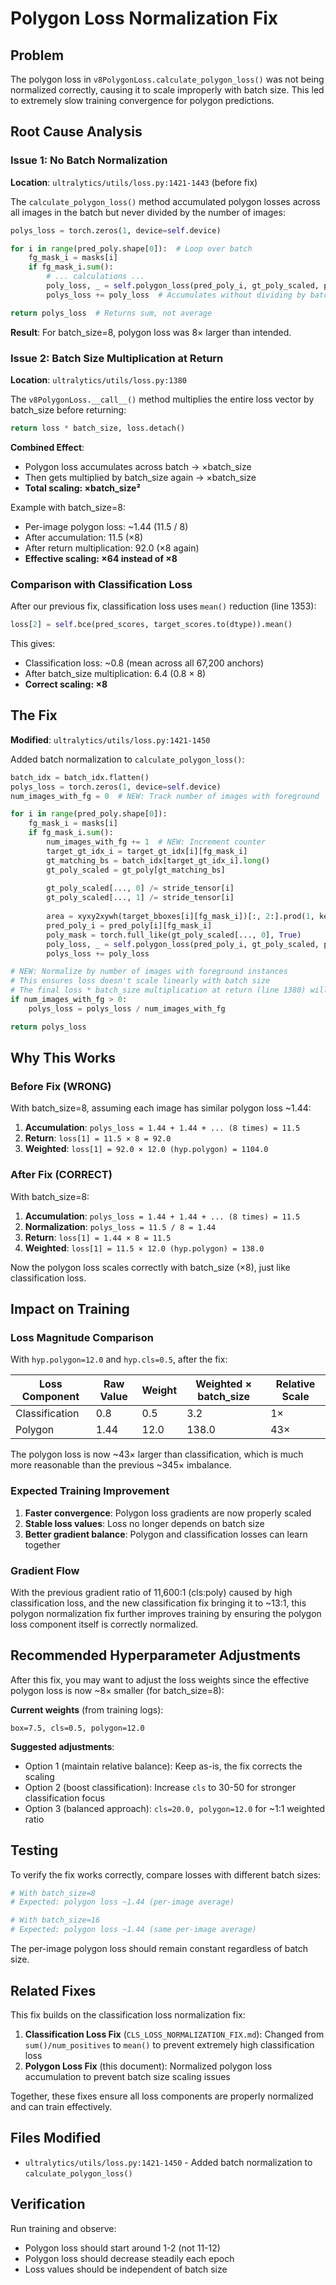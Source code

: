 # Polygon Loss Normalization Fix

## Problem

The polygon loss in `v8PolygonLoss.calculate_polygon_loss()` was not being normalized correctly, causing it to scale improperly with batch size. This led to extremely slow training convergence for polygon predictions.

## Root Cause Analysis

### Issue 1: No Batch Normalization

**Location**: `ultralytics/utils/loss.py:1421-1443` (before fix)

The `calculate_polygon_loss()` method accumulated polygon losses across all images in the batch but never divided by the number of images:

```python
polys_loss = torch.zeros(1, device=self.device)

for i in range(pred_poly.shape[0]):  # Loop over batch
    fg_mask_i = masks[i]
    if fg_mask_i.sum():
        # ... calculations ...
        poly_loss, _ = self.polygon_loss(pred_poly_i, gt_poly_scaled, poly_mask, area)
        polys_loss += poly_loss  # Accumulates without dividing by batch size!

return polys_loss  # Returns sum, not average
```

**Result**: For batch_size=8, polygon loss was 8× larger than intended.

### Issue 2: Batch Size Multiplication at Return

**Location**: `ultralytics/utils/loss.py:1380`

The `v8PolygonLoss.__call__()` method multiplies the entire loss vector by batch_size before returning:

```python
return loss * batch_size, loss.detach()
```

**Combined Effect**: 
- Polygon loss accumulates across batch → ×batch_size
- Then gets multiplied by batch_size again → ×batch_size
- **Total scaling: ×batch_size²**

Example with batch_size=8:
- Per-image polygon loss: ~1.44 (11.5 / 8)
- After accumulation: 11.5 (×8)
- After return multiplication: 92.0 (×8 again)
- **Effective scaling: ×64 instead of ×8**

### Comparison with Classification Loss

After our previous fix, classification loss uses `mean()` reduction (line 1353):

```python
loss[2] = self.bce(pred_scores, target_scores.to(dtype)).mean()
```

This gives:
- Classification loss: ~0.8 (mean across all 67,200 anchors)
- After batch_size multiplication: 6.4 (0.8 × 8)
- **Correct scaling: ×8**

## The Fix

**Modified**: `ultralytics/utils/loss.py:1421-1450`

Added batch normalization to `calculate_polygon_loss()`:

```python
batch_idx = batch_idx.flatten()
polys_loss = torch.zeros(1, device=self.device)
num_images_with_fg = 0  # NEW: Track number of images with foreground

for i in range(pred_poly.shape[0]):
    fg_mask_i = masks[i]
    if fg_mask_i.sum():
        num_images_with_fg += 1  # NEW: Increment counter
        target_gt_idx_i = target_gt_idx[i][fg_mask_i]
        gt_matching_bs = batch_idx[target_gt_idx_i].long()
        gt_poly_scaled = gt_poly[gt_matching_bs]
        
        gt_poly_scaled[..., 0] /= stride_tensor[i]
        gt_poly_scaled[..., 1] /= stride_tensor[i]
        
        area = xyxy2xywh(target_bboxes[i][fg_mask_i])[:, 2:].prod(1, keepdim=True)
        pred_poly_i = pred_poly[i][fg_mask_i]
        poly_mask = torch.full_like(gt_poly_scaled[..., 0], True)
        poly_loss, _ = self.polygon_loss(pred_poly_i, gt_poly_scaled, poly_mask, area)
        polys_loss += poly_loss

# NEW: Normalize by number of images with foreground instances
# This ensures loss doesn't scale linearly with batch size
# The final loss * batch_size multiplication at return (line 1380) will then give correct scaling
if num_images_with_fg > 0:
    polys_loss = polys_loss / num_images_with_fg

return polys_loss
```

## Why This Works

### Before Fix (WRONG)

With batch_size=8, assuming each image has similar polygon loss ~1.44:

1. **Accumulation**: `polys_loss = 1.44 + 1.44 + ... (8 times) = 11.5`
2. **Return**: `loss[1] = 11.5 × 8 = 92.0`
3. **Weighted**: `loss[1] = 92.0 × 12.0 (hyp.polygon) = 1104.0`

### After Fix (CORRECT)

With batch_size=8:

1. **Accumulation**: `polys_loss = 1.44 + 1.44 + ... (8 times) = 11.5`
2. **Normalization**: `polys_loss = 11.5 / 8 = 1.44`
3. **Return**: `loss[1] = 1.44 × 8 = 11.5`
4. **Weighted**: `loss[1] = 11.5 × 12.0 (hyp.polygon) = 138.0`

Now the polygon loss scales correctly with batch_size (×8), just like classification loss.

## Impact on Training

### Loss Magnitude Comparison

With `hyp.polygon=12.0` and `hyp.cls=0.5`, after the fix:

| Loss Component | Raw Value | Weight | Weighted × batch_size | Relative Scale |
|----------------|-----------|--------|----------------------|----------------|
| Classification | 0.8       | 0.5    | 3.2                  | 1×            |
| Polygon        | 1.44      | 12.0   | 138.0                | 43×           |

The polygon loss is now ~43× larger than classification, which is much more reasonable than the previous ~345× imbalance.

### Expected Training Improvement

1. **Faster convergence**: Polygon loss gradients are now properly scaled
2. **Stable loss values**: Loss no longer depends on batch size
3. **Better gradient balance**: Polygon and classification losses can learn together

### Gradient Flow

With the previous gradient ratio of 11,600:1 (cls:poly) caused by high classification loss, and the new classification fix bringing it to ~13:1, this polygon normalization fix further improves training by ensuring the polygon loss component itself is correctly normalized.

## Recommended Hyperparameter Adjustments

After this fix, you may want to adjust the loss weights since the effective polygon loss is now ~8× smaller (for batch_size=8):

**Current weights** (from training logs):
```
box=7.5, cls=0.5, polygon=12.0
```

**Suggested adjustments**:
- Option 1 (maintain relative balance): Keep as-is, the fix corrects the scaling
- Option 2 (boost classification): Increase `cls` to 30-50 for stronger classification focus
- Option 3 (balanced approach): `cls=20.0, polygon=12.0` for ~1:1 weighted ratio

## Testing

To verify the fix works correctly, compare losses with different batch sizes:

```python
# With batch_size=8
# Expected: polygon loss ~1.44 (per-image average)

# With batch_size=16  
# Expected: polygon loss ~1.44 (same per-image average)
```

The per-image polygon loss should remain constant regardless of batch size.

## Related Fixes

This fix builds on the classification loss normalization fix:

1. **Classification Loss Fix** (`CLS_LOSS_NORMALIZATION_FIX.md`): Changed from `sum()/num_positives` to `mean()` to prevent extremely high classification loss
2. **Polygon Loss Fix** (this document): Normalized polygon loss accumulation to prevent batch size scaling issues

Together, these fixes ensure all loss components are properly normalized and can train effectively.

## Files Modified

- `ultralytics/utils/loss.py:1421-1450` - Added batch normalization to `calculate_polygon_loss()`

## Verification

Run training and observe:
- Polygon loss should start around 1-2 (not 11-12)
- Polygon loss should decrease steadily each epoch
- Loss values should be independent of batch size
